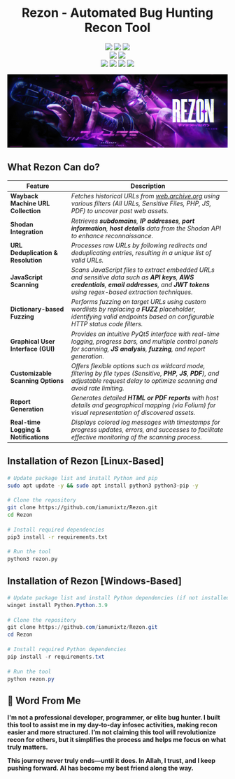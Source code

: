 <h1 align="center">Rezon - Automated Bug Hunting Recon Tool</h1>

<p align="center">
  <img src="https://img.shields.io/badge/Python-3.x-blue?style=for-the-badge&logo=python" />
  <img src="https://img.shields.io/github/license/iamunixtz/Rezon?style=for-the-badge" />
  <img src="https://img.shields.io/badge/Contributions-Welcome-brightgreen?style=for-the-badge" />
  <br>
  <img src="https://img.shields.io/github/stars/iamunixtz/Rezon?style=for-the-badge&logo=github" />
  <img src="https://img.shields.io/github/issues/iamunixtz/Rezon?style=for-the-badge&logo=github" />
  <br>
  <img src="https://img.shields.io/badge/Windows-Supported-blue?style=for-the-badge&logo=window" />
  <img src="https://img.shields.io/badge/Linux-Supported-green?style=for-the-badge&logo=linux" />
  <img src="https://img.shields.io/badge/Made_in-Tanzania-orange?style=for-the-badge" />
  <img src="https://img.shields.io/github/forks/iamunixtz/Rezon?color=teal&style=for-the-badge&logo=github" />
</p>


![banner](images/rezon.png)


## What Rezon Can do?

| Feature                          | Description                                                                                                                                                                                                 |
|----------------------------------|-------------------------------------------------------------------------------------------------------------------------------------------------------------------------------------------------------------|
| **Wayback Machine URL Collection** | *Fetches historical URLs from [web.archive.org](https://web.archive.org/) using various filters (All URLs, Sensitive Files, PHP, JS, PDF) to uncover past web assets.*                                    |
| **Shodan Integration**              | *Retrieves **subdomains**, **IP addresses**, **port information**, **host details** data from the Shodan API to enhance reconnaissance.*                                                                 |
| **URL Deduplication & Resolution**  | *Processes raw URLs by following redirects and deduplicating entries, resulting in a unique list of valid URLs.*                                                                                               |
| **JavaScript Scanning**             | *Scans JavaScript files to extract embedded URLs and sensitive data such as **API keys**, **AWS credentials**, **email addresses**, and **JWT tokens** using regex-based extraction techniques.*                         |
| **Dictionary-based Fuzzing**        | *Performs fuzzing on target URLs using custom wordlists by replacing a **FUZZ** placeholder, identifying valid endpoints based on configurable HTTP status code filters.*                                |
| **Graphical User Interface (GUI)**  | *Provides an intuitive PyQt5 interface with real-time logging, progress bars, and multiple control panels for scanning, **JS analysis**, **fuzzing**, and report generation.*                                |
| **Customizable Scanning Options**   | *Offers flexible options such as wildcard mode, filtering by file types (Sensitive, **PHP**, **JS**, **PDF**), and adjustable request delay to optimize scanning and avoid rate limiting.*                          |
| **Report Generation**               | *Generates detailed **HTML or PDF reports** with host details and geographical mapping (via Folium) for visual representation of discovered assets.*                                                         |
| **Real-time Logging & Notifications**| *Displays colored log messages with timestamps for progress updates, errors, and successes to facilitate effective monitoring of the scanning process.*                                                 |


## Installation of Rezon [Linux-Based]

```bash
# Update package list and install Python and pip
sudo apt update -y && sudo apt install python3 python3-pip -y

# Clone the repository
git clone https://github.com/iamunixtz/Rezon.git
cd Rezon

# Install required dependencies
pip3 install -r requirements.txt

# Run the tool
python3 rezon.py
```

## Installation of Rezon [Windows-Based]

```powershell
# Update package list and install Python dependencies (if not installed)
winget install Python.Python.3.9

# Clone the repository
git clone https://github.com/iamunixtz/Rezon.git
cd Rezon

# Install required Python dependencies
pip install -r requirements.txt

# Run the tool
python rezon.py
```


## 📝 Word From Me  

**I'm not a professional developer, programmer, or elite bug hunter. I built this tool to assist me in my day-to-day infosec activities, making recon easier and more structured. I’m not claiming this tool will revolutionize recon for others, but it simplifies the process and helps me focus on what truly matters.**  

**This journey never truly ends—until it does. In Allah, I trust, and I keep pushing forward. AI has become my best friend along the way.** 
